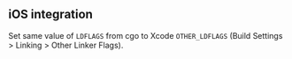 ## iOS integration

Set same value of `LDFLAGS` from cgo to Xcode
`OTHER_LDFLAGS` (Build Settings > Linking > Other Linker Flags).
